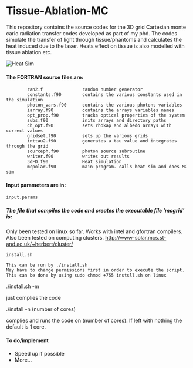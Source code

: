 #        Tissue-Ablation-MC

This repository contains the source codes for the 3D grid Cartesian monte carlo radiation transfer codes developed as part of my phd.
The codes simulate the transfer of light through tissue/phantoms and calculates the heat induced due to the laser. Heats effect on tissue is also modelled with tissue ablation etc.

![Heat Sim](https://github.com/lewisfish/Tissue-Ablation-MC/raw/master/Heat_3D.gif)


#### The FORTRAN source files are:
            
            ran2.f               random number generator
            constants.f90        contains the various constants used in the simulation
            photon_vars.f90      contains the various photons variables
            iarray.f90           contains the arrays variables names
            opt_prop.f90         tracks optical properties of the system
            subs.f90             inits arrays and directory paths 
            ch_opt.f90           sets rhokap and albedo arrays with correct values
            gridset.f90          sets up the various grids
            inttau2.f90          generates a tau value and integrates through the grid
            sourceph.f90         photon source subroutine
            writer.f90           writes out results
            3dFD.f90             Heat simulation
            mcpolar.f90          main program. calls heat sim and does MC sim

#### Input parameters are in:

	input.params

##### The file that compiles the code and creates the executable file 'mcgrid' is:

   Only been tested on linux so far. Works with intel and gfortran compilers.
   Also been tested on computing clusters. http://www-solar.mcs.st-and.ac.uk/~herbert/cluster/
	
	install.sh
	
	This can be run by ./install.sh
	May have to change permissions first in order to execute the script.
	This can be done by using sudo chmod +755 instsll.sh on linux
  
  ./install.sh -m 
  
   just complies the code
  
  ./install -n (number of cores)
  
   complies and runs the code on (number of cores). If left with nothing the default is 1 core.

#### To do/implement
   
   - Speed up if possible
   - More...
